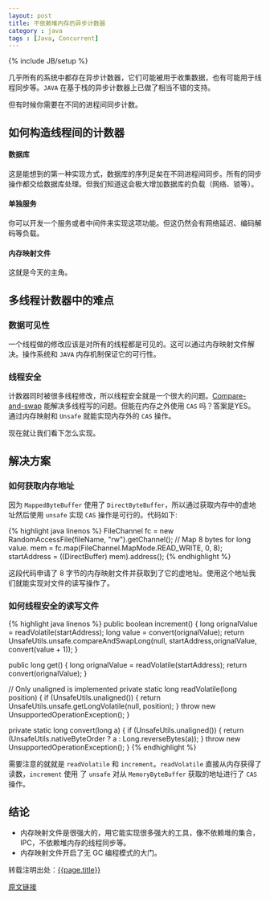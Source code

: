 ```yaml
---
layout: post
title: 不依赖堆内存的异步计数器
category : java
tags : [Java, Concurrent]
---
```

{% include JB/setup %}

几乎所有的系统中都存在异步计数器，它们可能被用于收集数据，也有可能用于线程同步等。`JAVA` 在基于栈的异步计数器上已做了相当不错的支持。

但有时候你需要在不同的进程间同步计数。

## 如何构造线程间的计数器 ##

#### 数据库 ###
这是能想到的第一种实现方式，数据库的序列足矣在不同进程间同步。所有的同步操作都交给数据库处理。但我们知道这会极大增加数据库的负载（网络、锁等）。

#### 单独服务 ###
你可以开发一个服务或者中间件来实现这项功能。但这仍然会有网络延迟、编码解码等负载。

#### 内存映射文件 ###
这就是今天的主角。

## 多线程计数器中的难点 ##

### 数据可见性 ###
一个线程做的修改应该是对所有的线程都是可见的。这可以通过内存映射文件解决。操作系统和 `JAVA` 内存机制保证它的可行性。

### 线程安全 ###
计数器同时被很多线程修改，所以线程安全就是一个很大的问题。[Compare-and-swap](http://en.wikipedia.org/wiki/Compare-and-swap "Compare-and-swap") 能解决多线程写的问题。但能在内存之外使用 `CAS` 吗？答案是YES。通过内存映射和 `Unsafe` 就能实现内存外的 `CAS` 操作。

现在就让我们看下怎么实现。

## 解决方案 ##

### 如何获取内存地址 ###
因为 `MappedByteBuffer` 使用了 `DirectByteBuffer`，所以通过获取内存中的虚地址然后使用 `unsafe` 实现 `CAS` 操作是可行的。代码如下:

{% highlight java linenos %}
FileChannel fc = new RandomAccessFile(fileName, "rw").getChannel();
// Map 8 bytes for long value.
mem = fc.map(FileChannel.MapMode.READ_WRITE, 0, 8);
startAddress = ((DirectBuffer) mem).address();
{% endhighlight %}

这段代码申请了 8 字节的内存映射文件并获取到了它的虚地址。使用这个地址我们就能实现对文件的读写操作了。

### 如何线程安全的读写文件 ###
{% highlight java linenos %}
public boolean increment() {
	long orignalValue = readVolatile(startAddress);
	long value = convert(orignalValue);
	return UnsafeUtils.unsafe.compareAndSwapLong(null, 
			startAddress,orignalValue, convert(value + 1));
}

public long get() {
	long orignalValue = readVolatile(startAddress);
	return convert(orignalValue);
}

// Only unaligned is implemented
private static long readVolatile(long position) {
	if (UnsafeUtils.unaligned()) {
		return UnsafeUtils.unsafe.getLongVolatile(null, position);
	}
	throw new UnsupportedOperationException();
}

private static long convert(long a) {
	if (UnsafeUtils.unaligned()) {
		return (UnsafeUtils.nativeByteOrder ? a : Long.reverseBytes(a));
	}
	throw new UnsupportedOperationException();
}
{% endhighlight %}

需要注意的就就是 `readVolatile` 和 `increment`。`readVolatile` 直接从内存获得了读数，`increment` 使用
了 `unsafe` 对从 `MemoryByteBuffer` 获取的地址进行了 `CAS` 操作。

## 结论 ##
- 内存映射文件是很强大的，用它能实现很多强大的工具，像不依赖堆的集合，IPC，不依赖堆内存的线程同步等。
- 内存映射文件开启了无 GC 编程模式的大门。

转载注明出处：[{{page.title}}]({{permalink}})

[原文链接](http://ashkrit.blogspot.com/2014/03/off-heap-concurrent-counter.html "http://ashkrit.blogspot.com/2014/03/off-heap-concurrent-counter.html")
